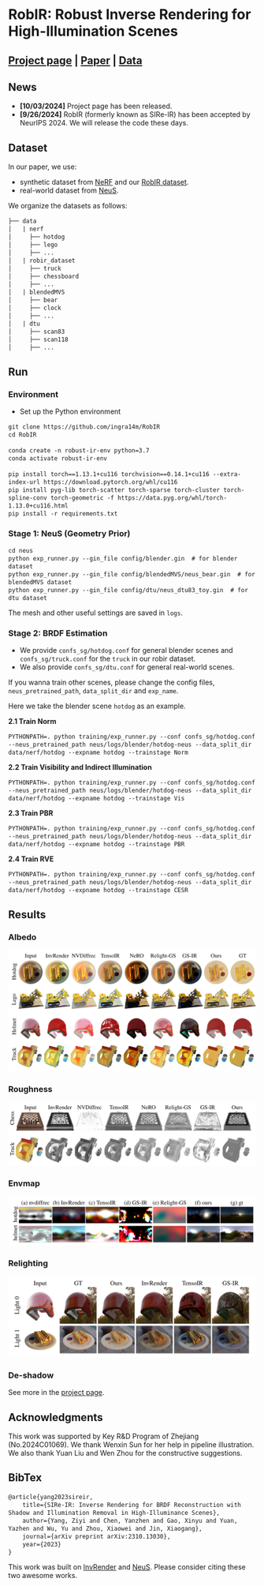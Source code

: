 # RobIR: Robust Inverse Rendering for High-Illumination Scenes

## [Project page](https://ingra14m.github.io/RobIR_website) | [Paper](https://arxiv.org/abs/2310.13030) | [Data](https://drive.google.com/drive/folders/1maQVCc7xTxv9NYmWxLFT3bu0M9J4XhK0?usp=sharing)



## News

- **[10/03/2024]** Project page has been released.
- **[9/26/2024]** RobIR (formerly known as SIRe-IR) has been accepted by NeurIPS 2024. We will release the code these days.



## Dataset

In our paper, we use:

- synthetic dataset from [NeRF](https://drive.google.com/drive/folders/128yBriW1IG_3NJ5Rp7APSTZsJqdJdfc1) and our [RobIR dataset](https://drive.google.com/drive/folders/1maQVCc7xTxv9NYmWxLFT3bu0M9J4XhK0?usp=sharing).
- real-world dataset from [NeuS](https://www.dropbox.com/sh/w0y8bbdmxzik3uk/AAAaZffBiJevxQzRskoOYcyja?dl=0).

We organize the datasets as follows:

```
├── data
│   | nerf 
│     ├── hotdog
│     ├── lego 
│     ├── ...
│   | robir_dataset
│     ├── truck
│     ├── chessboard
│     ├── ...
│   | blendedMVS
│     ├── bear
│     ├── clock
│     ├── ...
│   | dtu
│     ├── scan83
│     ├── scan118
│     ├── ...
```

## Run

### Environment

- Set up the Python environment

```shell
git clone https://github.com/ingra14m/RobIR
cd RobIR

conda create -n robust-ir-env python=3.7
conda activate robust-ir-env

pip install torch==1.13.1+cu116 torchvision==0.14.1+cu116 --extra-index-url https://download.pytorch.org/whl/cu116
pip install pyg-lib torch-scatter torch-sparse torch-cluster torch-spline-conv torch-geometric -f https://data.pyg.org/whl/torch-1.13.0+cu116.html
pip install -r requirements.txt
```



### Stage 1: NeuS (Geometry Prior)

```shell
cd neus
python exp_runner.py --gin_file config/blender.gin  # for blender dataset
python exp_runner.py --gin_file config/blendedMVS/neus_bear.gin  # for blendedMVS dataset
python exp_runner.py --gin_file config/dtu/neus_dtu83_toy.gin  # for dtu dataset
```

The mesh and other useful settings are saved in `logs`.



### Stage 2: BRDF Estimation

- We provide `confs_sg/hotdog.conf` for general blender scenes and `confs_sg/truck.conf` for the `truck` in our robir dataset.
- We also provide `confs_sg/dtu.conf` for general real-world scenes.

If you wanna train other scenes, please change the config files, `neus_pretrained_path`, `data_split_dir` and `exp_name`.

Here we take the blender scene `hotdog` as an example.

**2.1 Train Norm**

```shell
PYTHONPATH=. python training/exp_runner.py --conf confs_sg/hotdog.conf --neus_pretrained_path neus/logs/blender/hotdog-neus --data_split_dir data/nerf/hotdog --expname hotdog --trainstage Norm
```

**2.2 Train Visibility and Indirect Illumination**

```shell
PYTHONPATH=. python training/exp_runner.py --conf confs_sg/hotdog.conf --neus_pretrained_path neus/logs/blender/hotdog-neus --data_split_dir data/nerf/hotdog --expname hotdog --trainstage Vis
```

**2.3 Train PBR**

```shell
PYTHONPATH=. python training/exp_runner.py --conf confs_sg/hotdog.conf --neus_pretrained_path neus/logs/blender/hotdog-neus --data_split_dir data/nerf/hotdog --expname hotdog --trainstage PBR
```

**2.4 Train RVE**

```shell
PYTHONPATH=. python training/exp_runner.py --conf confs_sg/hotdog.conf --neus_pretrained_path neus/logs/blender/hotdog-neus --data_split_dir data/nerf/hotdog --expname hotdog --trainstage CESR
```



## Results

### Albedo

<img src="assets/albedo.png" alt="image-20231020012659356" style="zoom:50%;" />

### Roughness

<img src="assets/roughness.png" alt="image-20231020012659356" style="zoom:50%;" />

### Envmap

<img src="assets/envmap.png" alt="image-20231020012659356" style="zoom:50%;" />

### Relighting

<img src="assets/relighting.png" alt="image-20231020012659356" style="zoom:50%;" />

### De-shadow

See more in the [project page](https://ingra14m.github.io/RobIR_website).

## Acknowledgments

This work was supported by Key R\&D Program of Zhejiang (No.2024C01069). We thank Wenxin Sun for her help in pipeline illustration. We also thank Yuan Liu and Wen Zhou for the constructive suggestions. 

## BibTex

```
@article{yang2023sireir,
    title={SIRe-IR: Inverse Rendering for BRDF Reconstruction with Shadow and Illumination Removal in High-Illuminance Scenes},
    author={Yang, Ziyi and Chen, Yanzhen and Gao, Xinyu and Yuan, Yazhen and Wu, Yu and Zhou, Xiaowei and Jin, Xiaogang},
    journal={arXiv preprint arXiv:2310.13030},
    year={2023}
}
```

This work was built on [InvRender](https://zju3dv.github.io/invrender/) and [NeuS](https://lingjie0206.github.io/papers/NeuS/). Please consider citing these two awesome works.